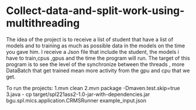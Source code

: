 # Collect-data-and-split-work-using-multithreading

The idea of the project is to receive a list of student that have a list of models and to training as much as possible data in the models on the time you gave him.
I receive a Json file that include the student, the models i have to train,cpus ,gpus and the time the program will run.
The target of this program is to see the level of the synchronize between the threads , more DataBatch that get trained mean more activity from the gpu and cpu that we get.

To run the projects:
1.mvn clean
2.mvn package -Dmaven.test.skip=true
3.java - cp target/spl221ass2-1.0-jar-with-dependencies.jar bgu.spl.mics.application.CRMSRunner example_input.json
